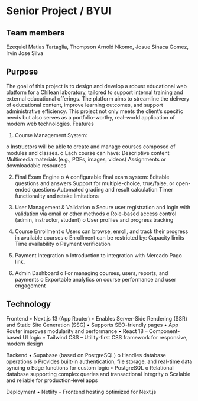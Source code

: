# Senior Project / BYUI

## Team members

Ezequiel Matias Tartaglia, Thompson Arnold Nkomo, Josue Sinaca Gomez, Irvin Jose Silva

## Purpose

The goal of this project is to design and develop a robust educational web platform for a Chilean laboratory, tailored to support internal training and external educational offerings. The platform aims to streamline the delivery of educational content, improve learning outcomes, and support administrative efficiency. This project not only meets the client’s specific needs but also serves as a portfolio-worthy, real-world application of modern web technologies.
Features

1.	Course Management System:

  o	Instructors will be able to create and manage courses composed of modules and classes. 
  o	Each course can have: Descriptive content Multimedia materials (e.g., PDFs, images, videos) Assignments or downloadable resources 
  
2.	Final Exam Engine 
  o	A configurable final exam system: Editable questions and answers Support for multiple-choice, true/false, or open-ended questions Automated grading and result calculation Timer functionality and retake limitations

3.	User Management & Validation 
  o	Secure user registration and login with validation via email or other methods 
  o	Role-based access control (admin, instructor, student) 
  o	User profiles and progress tracking

4.	Course Enrollment 
  o	Users can browse, enroll, and track their progress in available courses 
  o	Enrollment can be restricted by: Capacity limits Time availability 
  o	Payment verification

5.	Payment Integration 
  o	Introduction to integration with Mercado Pago link.

6.	Admin Dashboard 
  o	For managing courses, users, reports, and payments 
  o	Exportable analytics on course performance and user engagement

## Technology

Frontend
•	Next.js 13 (App Router)
•	Enables Server-Side Rendering (SSR) and Static Site Generation (SSG)
•	Supports SEO-friendly pages
•	App Router improves modularity and performance
•	React 18 – Component-based UI logic
•	Tailwind CSS – Utility-first CSS framework for responsive, modern design

Backend
•	Supabase (based on PostgreSQL)
  o	Handles database operations
  o	Provides built-in authentication, file storage, and real-time data syncing
  o	Edge functions for custom logic
•	PostgreSQL
  o	Relational database supporting complex queries and transactional integrity
  o	Scalable and reliable for production-level apps
  
Deployment
•	Netlify – Frontend hosting optimized for Next.js

